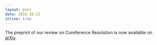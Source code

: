 ```yaml
---
layout: post
date: 2019-10-21
inline: true
---
```


The preprint of our review on Coreference Resolution is now available on <a href="https://arxiv.org/abs/1910.09329">arXiv</a>.